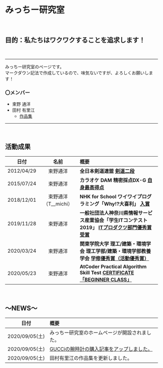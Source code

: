 # **みっちー研究室**

<br>

## **目的：私たちはワクワクすることを追求します！**

<br>

---

みっちー研究室のページです。
<br>
マークダウン記法で作成しているので、味気ないですが、よろしくお願いします！

### **〇メンバー**
- 束野 通洋
- 田村 有里江
    - [作品集](yurie_portfolio.html)
---

<br>

## **活動成果**
|日付|名前|概要|
|:--:|:--:|:--|
|2012/04/29|束野通洋|**全日本剣道連盟** [**剣道二段**](image/michihiro/剣道二段.png)|
|2015/07/24|束野通洋|**カラオケ DAM 精密採点DX-G** [**自身最高得点**](image/michihiro/カラオケ最高得点.png)|
|2018/12/01|束野通洋（T__michi）|**NHK for School ワイワイプログラミング「Why!?大喜利」** [**入賞**](https://www.nhk.or.jp/school/programming/oogiri/works_26.html)|
|2019/11/28|束野通洋|**一般社団法人神奈川県情報サービス産業協会「学生ITコンテスト2019」** [**ITプロダクツ部門優秀賞受賞**](image/michihiro/学生ITコンテスト優秀賞.pdf)|
|2020/03/24|束野通洋|**関東学院大学 理工/建築・環境学会 理工学部/建築・環境学部教養学会** [**学修優秀賞（活動優秀賞）**](image/michihiro/学修優秀賞（活動優秀賞）.png)|
|2020/05/23|束野通洋|**AtCoder Practical Algorithm Skill Test** [**CERTIFICATE「BEGINNER CLASS」**](image/michihiro/PAST_BEGINNER.pdf)|

<br>

## **～NEWS～**
|日付|概要|
|:--:|:--|
|2020/09/05(土)|みっちー研究室のホームページが開設されました。|
|2020/09/05(土)|[GUCCiの腕時計の購入記事をアップしました。](watch_gucci.html)|
|2020/09/05(土)|田村有里江の作品集を更新しました。|